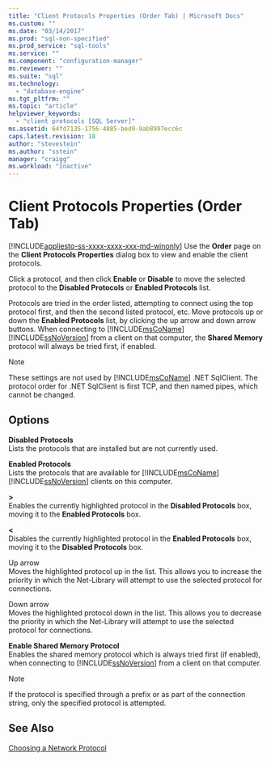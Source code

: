 ```yaml
---
title: "Client Protocols Properties (Order Tab) | Microsoft Docs"
ms.custom: ""
ms.date: "03/14/2017"
ms.prod: "sql-non-specified"
ms.prod_service: "sql-tools"
ms.service: ""
ms.component: "configuration-manager"
ms.reviewer: ""
ms.suite: "sql"
ms.technology: 
  - "database-engine"
ms.tgt_pltfrm: ""
ms.topic: "article"
helpviewer_keywords: 
  - "client protocols [SQL Server]"
ms.assetid: 64fd7135-1756-4885-bed9-9ab8997ecc6c
caps.latest.revision: 18
author: "stevestein"
ms.author: "sstein"
manager: "craigg"
ms.workload: "Inactive"
---
```

# Client Protocols Properties (Order Tab)
[!INCLUDE[appliesto-ss-xxxx-xxxx-xxx-md-winonly](../../includes/appliesto-ss-xxxx-xxxx-xxx-md-winonly.md)]
  Use the **Order** page on the **Client Protocols Properties** dialog box to view and enable the client protocols.  
  
 Click a protocol, and then click **Enable** or **Disable** to move the selected protocol to the **Disabled Protocols** or **Enabled Protocols** list.  
  
 Protocols are tried in the order listed, attempting to connect using the top protocol first, and then the second listed protocol, etc. Move protocols up or down the **Enabled Protocols** list, by clicking the up arrow and down arrow buttons. When connecting to [!INCLUDE[msCoName](../../includes/msconame-md.md)] [!INCLUDE[ssNoVersion](../../includes/ssnoversion-md.md)] from a client on that computer, the **Shared Memory** protocol will always be tried first, if enabled.  
  
> [!NOTE]  
>  These settings are not used by [!INCLUDE[msCoName](../../includes/msconame-md.md)] .NET SqlClient. The protocol order for .NET SqlClient is first TCP, and then named pipes, which cannot be changed.  
  
## Options  
 **Disabled Protocols**  
 Lists the protocols that are installed but are not currently used.  
  
 **Enabled Protocols**  
 Lists the protocols that are available for [!INCLUDE[msCoName](../../includes/msconame-md.md)] [!INCLUDE[ssNoVersion](../../includes/ssnoversion-md.md)] clients on this computer.  
  
 **>**  
 Enables the currently highlighted protocol in the **Disabled Protocols** box, moving it to the **Enabled Protocols** box.  
  
 **\<**  
 Disables the currently highlighted protocol in the **Enabled Protocols** box, moving it to the **Disabled Protocols** box.  
  
 Up arrow  
 Moves the highlighted protocol up in the list. This allows you to increase the priority in which the Net-Library will attempt to use the selected protocol for connections.  
  
 Down arrow  
 Moves the highlighted protocol down in the list. This allows you to decrease the priority in which the Net-Library will attempt to use the selected protocol for connections.  
  
 **Enable Shared Memory Protocol**  
 Enables the shared memory protocol which is always tried first (if enabled), when connecting to [!INCLUDE[ssNoVersion](../../includes/ssnoversion-md.md)] from a client on that computer.  
  
> [!NOTE]  
>  If the protocol is specified through a prefix or as part of the connection string, only the specified protocol is attempted.  
  
## See Also  
 [Choosing a Network Protocol](http://msdn.microsoft.com/library/6565fb7d-b076-4447-be90-e10d0dec359a)  
  
  
